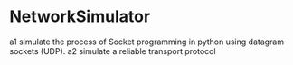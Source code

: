 # NetworkSimulator
a1 simulate the process of Socket programming in python using datagram sockets (UDP).
a2 simulate a reliable transport protocol
